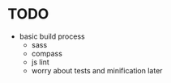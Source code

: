 # TODO

+ basic build process
	+ sass
	+ compass
	+ js lint
	+ worry about tests and minification later
